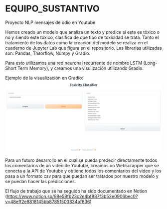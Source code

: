 # EQUIPO_SUSTANTIVO
Proyecto NLP mensajes de odio en Youtube

Hemos creado un modelo que analiza un texto y predice si este es tóxico o no y siendo este tóxico, clasifica de que tipo de toxicidad se trata. Tanto el tratamiento de los datos como la creación del modelo se realiza en el cuaderno de Jupyter Lab que figura en el repositorio.
Las librerias utilizadas son: Pandas, Tnsorflow, Numpy y Gradio.

Para esto utilizamos una red neuronal recurrente de nombre LSTM (Long-Short Term Memory), y creamos una visulización utilizando Gradio.

Ejemplo de la visualización en Gradio: ![ejemplo de la visualización](img/gradio.png)

Para un futuro desarrollo en el cual se pueda predecir directamente todos los comentarios de un video de Youtube, creamos un Webscrapper que se conecta a la API de Youtube y obtiene todos los comentarios del video y los pasa a un formato csv para que puedan ser tratados por nuestro modelo y se puedan hacer las predicciones.

El flujo de trabajo que se ha seguido ha sido documentado en Notion (https://www.notion.so/98e58fb23c2e4bf887f3b52e0906bec0?v=48eff2e8818145bb87851503834bf836)
